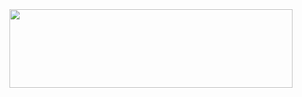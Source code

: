 
  <img src="https://media2.giphy.com/media/v1.Y2lkPTc5MGI3NjExYjcwZ3YwbDZkaXNwc2RuZmhlc3VwMWg1Y3ZuanA2cDl0cGNoZndubCZlcD12MV9pbnRlcm5hbF9naWZfYnlfaWQmY3Q9Zw/eq6hDp6XQeoXSXkCbT/giphy.gif" width="100%" height='140px'>


